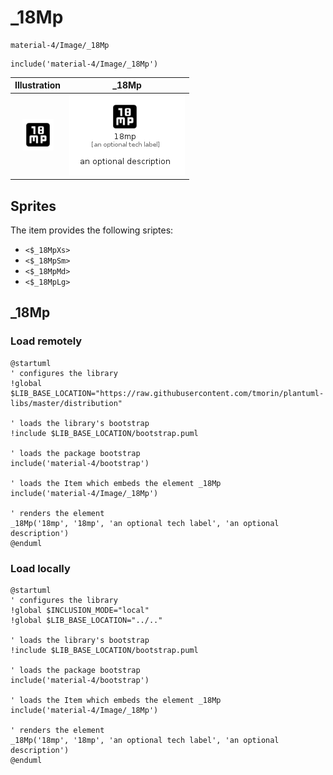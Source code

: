 # _18Mp


```text
material-4/Image/_18Mp
```

```text
include('material-4/Image/_18Mp')
```



| Illustration | _18Mp |
| :---: | :---: |
| ![illustration for Illustration](../../material-4/Image/_18Mp.png) | ![illustration for _18Mp](../../material-4/Image/_18Mp.Local.png) |



## Sprites
The item provides the following sriptes:

- `<$_18MpXs>`
- `<$_18MpSm>`
- `<$_18MpMd>`
- `<$_18MpLg>`





## _18Mp

### Load remotely
```plantuml
@startuml
' configures the library
!global $LIB_BASE_LOCATION="https://raw.githubusercontent.com/tmorin/plantuml-libs/master/distribution"

' loads the library's bootstrap
!include $LIB_BASE_LOCATION/bootstrap.puml

' loads the package bootstrap
include('material-4/bootstrap')

' loads the Item which embeds the element _18Mp
include('material-4/Image/_18Mp')

' renders the element
_18Mp('18mp', '18mp', 'an optional tech label', 'an optional description')
@enduml
```

### Load locally
```plantuml
@startuml
' configures the library
!global $INCLUSION_MODE="local"
!global $LIB_BASE_LOCATION="../.."

' loads the library's bootstrap
!include $LIB_BASE_LOCATION/bootstrap.puml

' loads the package bootstrap
include('material-4/bootstrap')

' loads the Item which embeds the element _18Mp
include('material-4/Image/_18Mp')

' renders the element
_18Mp('18mp', '18mp', 'an optional tech label', 'an optional description')
@enduml
```

